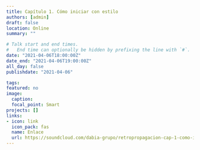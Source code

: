 ```yaml
---
title: Capítulo 1. Cómo iniciar con estilo
authors: [admin]
draft: false
location: Online
summary: ""

# Talk start and end times.
#   End time can optionally be hidden by prefixing the line with `#`.
date: "2021-04-06T18:00:00Z"
date_end: "2021-04-06T19:00:00Z"
all_day: false
publishdate: "2021-04-06"

tags:
featured: no
image:
  caption:
  focal_point: Smart
projects: []
links:
- icon: link
  icon_pack: fas
  name: Enlace
  url: https://soundcloud.com/dabia-grupo/retropropagacion-cap-1-como-iniciar-con-estilo
---
```


 
